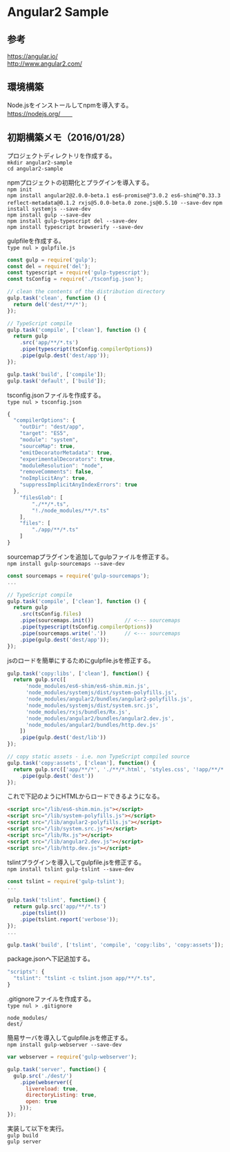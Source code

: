 Angular2 Sample
===
## 参考
https://angular.io/  
http://www.angular2.com/  

## 環境構築
Node.jsをインストールしてnpmを導入する。  
https://nodejs.org/　　

## 初期構築メモ（2016/01/28）
プロジェクトディレクトリを作成する。  
`mkdir angular2-sample`  
`cd angular2-sample`  

npmプロジェクトの初期化とプラグインを導入する。  
`npm init`  
`npm install angular2@2.0.0-beta.1 es6-promise@^3.0.2 es6-shim@^0.33.3 reflect-metadata@0.1.2 rxjs@5.0.0-beta.0 zone.js@0.5.10 --save-dev` 
`npm install systemjs --save-dev`  
`npm install gulp --save-dev`  
`npm install gulp-typescript del --save-dev`  
`npm install typescript browserify --save-dev`

gulpfileを作成する。    
`type nul > gulpfile.js`  
```javascript
const gulp = require('gulp');
const del = require('del');
const typescript = require('gulp-typescript');
const tsConfig = require('./tsconfig.json');

// clean the contents of the distribution directory
gulp.task('clean', function () {
  return del('dest/**/*');
});

// TypeScript compile
gulp.task('compile', ['clean'], function () {
  return gulp
    .src('app/**/*.ts')
    .pipe(typescript(tsConfig.compilerOptions))
    .pipe(gulp.dest('dest/app'));
});

gulp.task('build', ['compile']);
gulp.task('default', ['build']);
```

tsconfig.jsonファイルを作成する。  
`type nul > tsconfig.json`  
```javascript
{
  "compilerOptions": {
    "outDir": "dest/app",
    "target": "ES5",
    "module": "system",
    "sourceMap": true,
    "emitDecoratorMetadata": true,
    "experimentalDecorators": true,
    "moduleResolution": "node",
    "removeComments": false,
    "noImplicitAny": true,
    "suppressImplicitAnyIndexErrors": true
  },
    "filesGlob": [
        "./**/*.ts",
        "!./node_modules/**/*.ts"
    ],
    "files": [
        "./app/**/*.ts"
    ]
}
```

sourcemapプラグインを追加してgulpファイルを修正する。  
`npm install gulp-sourcemaps --save-dev`  
```javascript
const sourcemaps = require('gulp-sourcemaps');
...

// TypeScript compile
gulp.task('compile', ['clean'], function () {
  return gulp
    .src(tsConfig.files)
    .pipe(sourcemaps.init())          // <--- sourcemaps
    .pipe(typescript(tsConfig.compilerOptions))
    .pipe(sourcemaps.write('.'))      // <--- sourcemaps
    .pipe(gulp.dest('dest/app'));
});
```

jsのロードを簡単にするためにgulpfile.jsを修正する。  
```javascript
gulp.task('copy:libs', ['clean'], function() {
  return gulp.src([
      'node_modules/es6-shim/es6-shim.min.js',
      'node_modules/systemjs/dist/system-polyfills.js',
      'node_modules/angular2/bundles/angular2-polyfills.js',
      'node_modules/systemjs/dist/system.src.js',
      'node_modules/rxjs/bundles/Rx.js',
      'node_modules/angular2/bundles/angular2.dev.js',
      'node_modules/angular2/bundles/http.dev.js'
    ])
    .pipe(gulp.dest('dest/lib'))
});

// copy static assets - i.e. non TypeScript compiled source
gulp.task('copy:assets', ['clean'], function() {
  return gulp.src(['app/**/*', './**/*.html', 'styles.css', '!app/**/*.ts', '!./node_modules/**/*'], { base : './' })
    .pipe(gulp.dest('dest'))
});
```

これで下記のようにHTMLからロードできるようになる。  
```html
<script src="/lib/es6-shim.min.js"></script>
<script src="/lib/system-polyfills.js"></script>
<script src="/lib/angular2-polyfills.js"></script>
<script src="/lib/system.src.js"></script>
<script src="/lib/Rx.js"></script>
<script src="/lib/angular2.dev.js"></script>
<script src="/lib/http.dev.js"></script>
```

tslintプラグインを導入してgulpfile.jsを修正する。  
`npm install tslint gulp-tslint --save-dev`  
```javascript
const tslint = require('gulp-tslint');
...

gulp.task('tslint', function() {
  return gulp.src('app/**/*.ts')
    .pipe(tslint())
    .pipe(tslint.report('verbose'));
});
...

gulp.task('build', ['tslint', 'compile', 'copy:libs', 'copy:assets']);
```

package.jsonへ下記追加する。  
```javascript
"scripts": {
  "tslint": "tslint -c tslint.json app/**/*.ts",
}
```

.gitignoreファイルを作成する。  
`type nul > .gitignore`  
```
node_modules/
dest/
```

簡易サーバを導入してgulpfile.jsを修正する。  
`npm install gulp-webserver --save-dev`  
```javascript
var webserver = require('gulp-webserver');

gulp.task('server', function() {
  gulp.src('./dest/')
    .pipe(webserver({
      livereload: true,
      directoryListing: true,
      open: true
    }));
});
```

実装して以下を実行。  
`gulp build`  
`gulp server`  